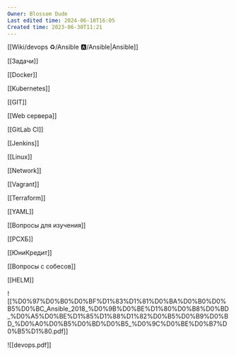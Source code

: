 ```yaml
---
Owner: Blossom Dude
Last edited time: 2024-06-10T16:05
Created time: 2023-06-30T11:21
---
```

[[Wiki/devops ♻️/Ansible 🅰️/Ansible|Ansible]]

[[Задачи]]

[[Docker]]

[[Kubernetes]]

[[GIT]]

[[Web сервера]]

[[GitLab CI]]

[[Jenkins]]

[[Linux]]

[[Network]]

[[Vagrant]]

[[Terraform]]

[[YAML]]

[[Вопросы для изучения]]

[[РСХБ]]

[[ЮниКредит]]

[[Вопросы с собесов]]

[[HELM]]

![[%D0%97%D0%B0%D0%BF%D1%83%D1%81%D0%BA%D0%B0%D0%B5%D0%BC_Ansible_2018_%D0%9B%D0%BE%D1%80%D0%B8%D0%BD_%D0%A5%D0%BE%D1%85%D1%88%D1%82%D0%B5%D0%B9%D0%BD_%D0%A0%D0%B5%D0%BD%D0%B5_%D0%9C%D0%BE%D0%B7%D0%B5%D1%80.pdf]]

![[devops.pdf]]